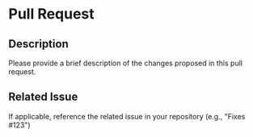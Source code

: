 <!-- * Please fill out the blanks below describing your pull request -->

# Pull Request

## Description

Please provide a brief description of the changes proposed in this pull request.

## Related Issue

If applicable, reference the related issue in your repository (e.g., "Fixes #123")

